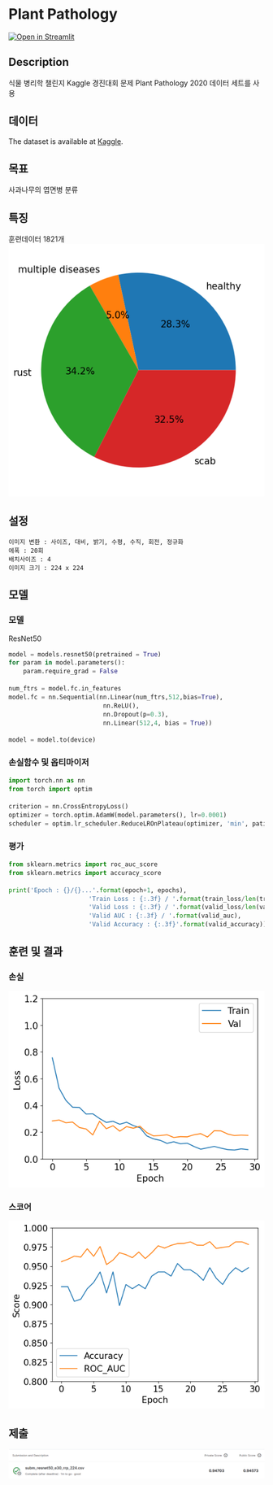 # Plant Pathology
[![Open in Streamlit](https://static.streamlit.io/badges/streamlit_badge_black_white.svg)](https://share.streamlit.io/)

## Description
식물 병리학 챌린지 Kaggle 경진대회 문제
Plant Pathology 2020 데이터 세트를 사용

## 데이터
The dataset is available at [Kaggle](https://www.kaggle.com/competitions/plant-pathology-2020-fgvc7).

## 목표
사과나무의 엽면병 분류

## 특징
훈련데이터 1821개
![piechart](./img/pitchart2.png)

## 설정
```
이미지 변환 : 사이즈, 대비, 밝기, 수평, 수직, 회전, 정규화
에폭 : 20회
배치사이즈 : 4
이미지 크기 : 224 x 224
```

## 모델
### 모델
ResNet50 

```python
model = models.resnet50(pretrained = True)
for param in model.parameters():
    param.require_grad = False

num_ftrs = model.fc.in_features
model.fc = nn.Sequential(nn.Linear(num_ftrs,512,bias=True),
                          nn.ReLU(),
                          nn.Dropout(p=0.3),
                          nn.Linear(512,4, bias = True))

model = model.to(device)
```

### 손실함수 및 옵티마이저
```python
import torch.nn as nn
from torch import optim

criterion = nn.CrossEntropyLoss()
optimizer = torch.optim.AdamW(model.parameters(), lr=0.0001)
scheduler = optim.lr_scheduler.ReduceLROnPlateau(optimizer, 'min', patience=5, factor=0.1, verbose=True)
```

### 평가
```python
from sklearn.metrics import roc_auc_score
from sklearn.metrics import accuracy_score

print('Epoch : {}/{}...'.format(epoch+1, epochs),
                      'Train Loss : {:.3f} / '.format(train_loss/len(trainloader)),
                      'Valid Loss : {:.3f} / '.format(valid_loss/len(validloader)),
                      'Valid AUC : {:.3f} / '.format(valid_auc),
                      'Valid Accuracy : {:.3f}'.format(valid_accuracy))
```

## 훈련 및 결과
### 손실
![loss](./img/loss.png)

### 스코어
![score](./img/score.png)

## 제출
![submit](./img/result.png)


